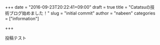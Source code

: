 +++
date = "2016-09-23T20:22:41+09:00"
draft = true
title = "Catatsuの技術ブログ始めました！"
slug = "initial commit"
author = "nabeen"
categories = ["information"]

+++

投稿テスト